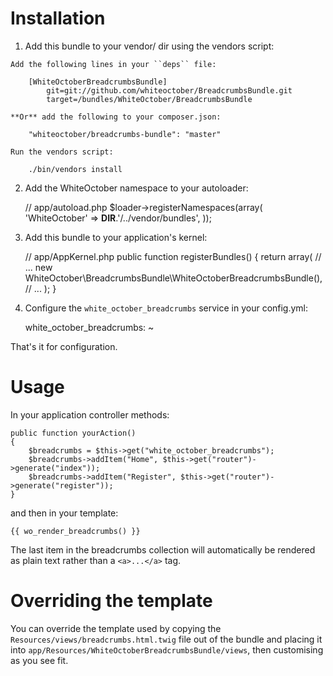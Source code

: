 Installation
============

  1. Add this bundle to your vendor/ dir using the vendors script:

    Add the following lines in your ``deps`` file:

        [WhiteOctoberBreadcrumbsBundle]
            git=git://github.com/whiteoctober/BreadcrumbsBundle.git
            target=/bundles/WhiteOctober/BreadcrumbsBundle

    **Or** add the following to your composer.json:

    	"whiteoctober/breadcrumbs-bundle": "master"

    Run the vendors script:

        ./bin/vendors install

  2. Add the WhiteOctober namespace to your autoloader:

        // app/autoload.php
        $loader->registerNamespaces(array(
            'WhiteOctober' => __DIR__.'/../vendor/bundles',
        ));

  3. Add this bundle to your application's kernel:

        // app/AppKernel.php
        public function registerBundles()
        {
            return array(
                // ...
                new WhiteOctober\BreadcrumbsBundle\WhiteOctoberBreadcrumbsBundle(),
                // ...
            );
        }

  4. Configure the `white_october_breadcrumbs` service in your config.yml:

        white_october_breadcrumbs: ~


That's  it for configuration.

Usage
=====

In your application controller methods:

    public function yourAction()
    {
        $breadcrumbs = $this->get("white_october_breadcrumbs");
        $breadcrumbs->addItem("Home", $this->get("router")->generate("index"));
        $breadcrumbs->addItem("Register", $this->get("router")->generate("register"));
    }

and then in your template:

    {{ wo_render_breadcrumbs() }}

The last item in the breadcrumbs collection will automatically be rendered
as plain text rather than a `<a>...</a>` tag.

Overriding the template
=======================

You can override the template used by copying the
`Resources/views/breadcrumbs.html.twig` file out of the bundle and placing it
into `app/Resources/WhiteOctoberBreadcrumbsBundle/views`, then customising
as you see fit.
